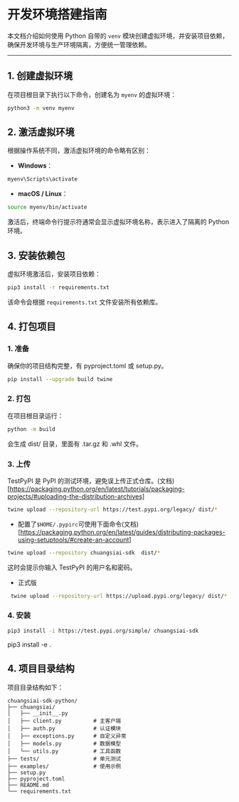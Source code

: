 # 开发环境搭建指南

本文档介绍如何使用 Python 自带的 `venv` 模块创建虚拟环境，并安装项目依赖，确保开发环境与生产环境隔离，方便统一管理依赖。

---

## 1. 创建虚拟环境

在项目根目录下执行以下命令，创建名为 `myenv` 的虚拟环境：

```bash
python3 -m venv myenv
```

## 2. 激活虚拟环境

根据操作系统不同，激活虚拟环境的命令略有区别：

- **Windows**：

```bash
myenv\Scripts\activate
```

- **macOS / Linux**：

```bash
source myenv/bin/activate
```

激活后，终端命令行提示符通常会显示虚拟环境名称，表示进入了隔离的 Python 环境。

## 3. 安装依赖包

虚拟环境激活后，安装项目依赖：

```bash
pip3 install -r requirements.txt
```

该命令会根据 `requirements.txt` 文件安装所有依赖库。

## 4. 打包项目

### 1. 准备

确保你的项目结构完整，有 pyproject.toml 或 setup.py。

```bash
pip install --upgrade build twine
```

### 2. 打包

在项目根目录运行：

```bash
python -m build
```

会生成 dist/ 目录，里面有 .tar.gz 和 .whl 文件。

### 3. 上传

TestPyPI 是 PyPI 的测试环境，避免误上传正式仓库。(文档)[https://packaging.python.org/en/latest/tutorials/packaging-projects/#uploading-the-distribution-archives]

```bash
twine upload --repository-url https://test.pypi.org/legacy/ dist/*
```

- 配置了`$HOME/.pypirc`可使用下面命令(文档)[https://packaging.python.org/en/latest/guides/distributing-packages-using-setuptools/#create-an-account]

```bash
twine upload --repository chuangsiai-sdk  dist/*
```

这时会提示你输入 TestPyPI 的用户名和密码。

- 正式版

```bash
 twine upload --repository-url https://upload.pypi.org/legacy/ dist/*
```

### 4. 安装

```bash
pip3 install -i https://test.pypi.org/simple/ chuangsiai-sdk
```

pip3 install -e .

## 4. 项目目录结构

项目目录结构如下：

```
chuangsiai-sdk-python/
├── chuangsiai/
│   ├── __init__.py
│   ├── client.py          # 主客户端
│   ├── auth.py            # 认证模块
│   ├── exceptions.py      # 自定义异常
│   ├── models.py          # 数据模型
│   └── utils.py           # 工具函数
├── tests/                 # 单元测试
├── examples/              # 使用示例
├── setup.py
├── pyproject.toml
├── README.md
└── requirements.txt
```
